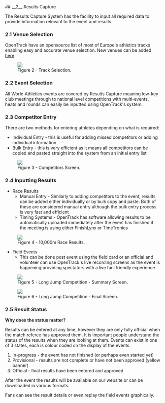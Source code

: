 <div markdown="1" data-aos="fade-up">
## __2__ Results Capture

The Results Capture System has the facility to input all required data to provide information relevant to the event and results.

### 2.1 Venue Selection

OpenTrack have an opensource list of most of Europe's athletics tracks enabling easy and accurate venue selection. New venues can be added <a href="https://data.opentrack.run/v/">here</a>.

</div>
<figure data-aos="fade-up">
  <img src="https://s3.eu-west-2.amazonaws.com/files.opentrack.run/live/docs/OT.run+Fig+2.JPG"/>
  <figcaption>Figure 2 - Track Selection.</figcaption>
</figure>

<div markdown="1" data-aos="fade-up">

### 2.2 Event Selection

All World Athletics events are covered by Results Capture meaning low-key club meetings through to national level competitions with multi-events, heats and rounds can easily be inputted using OpenTrack's system. 

### 2.3 Competitor Entry

There are two methods for entering athletes depending on what is required:
* Individual Entry - this is useful for adding missed competitors or adding individual information
* Bulk Entry - this is very efficient as it means all competitors can be copied and pasted straight into the system from an initial entry list

</div>
<figure data-aos="fade-up">
  <img src="https://s3.eu-west-2.amazonaws.com/files.opentrack.run/live/docs/OT.run+Fig+3.JPG"/>
  <figcaption>Figure 3 - Competitors Screen.</figcaption>
</figure>

<div markdown="1" data-aos="fade-up">

### 2.4 Inputting Results

* Race Results
  * Manual Entry - Similarly to adding competitors to the event, results can be added either individually or by bulk copy and paste. Both of these are considered manual entry although the bulk entry process is very fast and efficient
  * Timing  Systems - OpenTrack has software allowing results to be automatically uploaded immediately after the event has finished if the meeting is using either FinishLynx or TimeTronics

</div>  
<figure data-aos="fade-up">
  <img src="https://s3.eu-west-2.amazonaws.com/files.opentrack.run/live/docs/OT.run+Fig+4.JPG"/>
  <figcaption>Figure 4 - 10,000m Race Results.</figcaption>
</figure>

<div markdown="1" data-aos="fade-up">


* Field Events
  * This can be done post event using the field card or an official and volunteer can use OpenTrack's live recording screens as the event is happening providing spectators with a live fan-friendly experience

</div>  
<figure data-aos="fade-up">
  <img src="https://s3.eu-west-2.amazonaws.com/files.opentrack.run/live/docs/OT.run+Fig+5.JPG"/>
  <figcaption>Figure 5 - Long Jump Competition - Summary Screen.</figcaption>
</figure>

<div markdown="1" data-aos="fade-up">

</div>  
<figure data-aos="fade-up">
  <img src="https://s3.eu-west-2.amazonaws.com/files.opentrack.run/live/docs/OT.run+Fig+5i.JPG"/>
  <figcaption>Figure 6 - Long Jump Competition - Final Screen.</figcaption>
</figure>

<div markdown="1" data-aos="fade-up">

### 2.5 Result Status

__Why does the status matter?__

Results can be entered at any time, however they are only fully official when the match referee has approved them. It is important people understand the status of the results when they are looking at them. Events can exist in one of 3 states, each is colour coded on the display of the events.

1. In-progress - the event has not finished (or perhaps even started yet)
2. Provisional - results are not complete or have not been approved (yellow banner)
3. Official - final results have been entered and approved.

After the event the results will be available on our website or can be downloaded in various formats. 

Fans can see the result details or even replay the field events graphically. 

</div>

